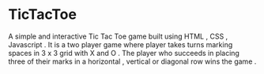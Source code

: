 # TicTacToe
A simple and interactive Tic Tac Toe game built using HTML , CSS , Javascript . It is a two player game where player takes turns marking spaces in 3 x 3 grid with X and O . The player who succeeds in placing three of their marks in a horizontal , vertical or diagonal row wins the game .
